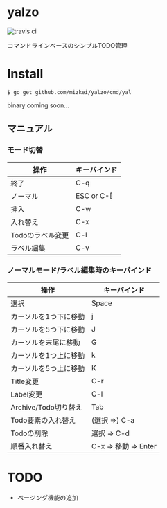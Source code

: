 # yalzo
![travis ci](https://travis-ci.org/mizkei/yalzo.svg)

コマンドラインベースのシンプルTODO管理

# Install

```
$ go get github.com/mizkei/yalzo/cmd/yal
```

binary coming soon...

## マニュアル

### モード切替
操作 | キーバインド
--- | ---
終了 | C-q
ノーマル | ESC or C-[
挿入 | C-w
入れ替え | C-x
Todoのラベル変更 | C-l
ラベル編集 | C-v

### ノーマルモード/ラベル編集時のキーバインド
操作 | キーバインド
--- | ---
選択 | Space
カーソルを1つ下に移動 | j
カーソルを5つ下に移動 | J
カーソルを末尾に移動 | G
カーソルを1つ上に移動 | k
カーソルを5つ上に移動 | K
Title変更 | C-r
Label変更 | C-l
Archive/Todo切り替え | Tab
Todo要素の入れ替え | (選択 =>) C-a
Todoの削除 | 選択 => C-d
順番入れ替え | C-x => 移動 => Enter

# TODO

- ページング機能の追加
